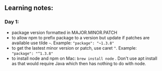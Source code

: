 ## Learning notes:
### Day 1:
- package version formatted in MAJOR.MINOR.PATCH
- to allow npm to prefix package to a version but update if patches are available use tilde `~`. Example: `"package": "~1.3.8"`
- to get the lastest minor version or patch, use caret `^`. Example: `"package": "^1.3.8"`
- to install node and npm on Mac: `brew install node` . Don't use apt install as that would require Java which then has nothing to do with node.
